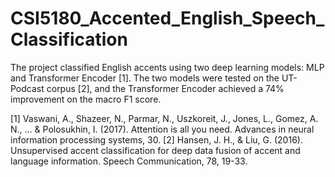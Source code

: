# CSI5180_Accented_English_Speech_Classification
The project classified English accents using two deep learning models: MLP and Transformer Encoder [1]. The two models were tested on the UT-Podcast corpus [2], and the Transformer Encoder achieved a 74% improvement on the macro F1 score.

[1] Vaswani, A., Shazeer, N., Parmar, N., Uszkoreit, J., Jones, L., Gomez, A. N., ... & Polosukhin, I. (2017). Attention is all you need. Advances in neural information processing systems, 30.
[2] Hansen, J. H., & Liu, G. (2016). Unsupervised accent classification for deep data fusion of accent and language information. Speech Communication, 78, 19-33.
